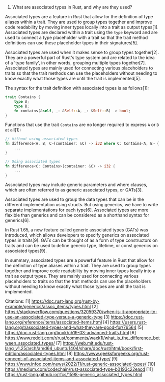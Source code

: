1. What are associated types in Rust, and why are they used?



Associated types are a feature in Rust that allow for the definition of type aliases within a trait. They are used to group types together and improve code readability by moving inner types locally into a trait as output types[1]. Associated types are declared within a trait using the `type` keyword and are used to connect a type placeholder with a trait so that the trait method definitions can use these placeholder types in their signatures[5]. 

Associated types are used when it makes sense to group types together[2]. They are a powerful part of Rust's type system and are related to the idea of a 'type family', in other words, grouping multiple types together[7]. Associated types are mainly used for connecting various placeholders to traits so that the trait methods can use the placeholders without needing to know exactly what those types are until the trait is implemented[5]. 

The syntax for the trait definition with associated types is as follows[1]:
```rs
trait Contains {
    type A;
    type B;
    fn contains(&self, _: &Self::A, _: &Self::B) -> bool;
}
```
Functions that use the trait `Contains` are no longer required to express `A` or `B` at all[1]:
```rs
// Without using associated types
fn difference<A, B, C>(container: &C) -> i32 where C: Contains<A, B> {
    ...
}

// Using associated types
fn difference<C: Contains>(container: &C) -> i32 {
    ...
}
```
Associated types may include generic parameters and where clauses, which are often referred to as generic associated types, or GATs[3]. 

Associated types are used to group the data types that can be in the different implementation using structs. But using generics, we have to write separate implementations for each type[6]. Associated types are more flexible than generics and can be considered as a shorthand syntax for generics[6]. 

In Rust 1.65, a new feature called generic associated types (GATs) was introduced, which allows developers to specify generics on associated types in traits[9]. GATs can be thought of as a form of type constructors on traits and can be used to define generic type, lifetime, or const generics on associated types[9]. 

In summary, associated types are a powerful feature in Rust that allow for the definition of type aliases within a trait. They are used to group types together and improve code readability by moving inner types locally into a trait as output types. They are mainly used for connecting various placeholders to traits so that the trait methods can use the placeholders without needing to know exactly what those types are until the trait is implemented.

Citations:
[1] https://doc.rust-lang.org/rust-by-example/generics/assoc_items/types.html
[2] https://stackoverflow.com/questions/32059370/when-is-it-appropriate-to-use-an-associated-type-versus-a-generic-type
[3] https://doc.rust-lang.org/reference/items/associated-items.html
[4] https://users.rust-lang.org/t/associated-types-and-what-they-are-good-for/76564
[5] https://doc.rust-lang.org/book/ch19-03-advanced-traits.html
[6] https://www.reddit.com/r/rust/comments/waxk1l/what_is_the_difference_between_associated_types/
[7] https://web.mit.edu/rust-lang_v1.25/arch/amd64_ubuntu1404/share/doc/rust/html/book/first-edition/associated-types.html
[8] https://www.geeksforgeeks.org/rust-concept-of-associated-items-and-associated-type/
[9] https://www.infoq.com/news/2022/11/rust-generic-associated-types/
[10] https://medium.com/codechain/rust-associated-type-b0193c22eacd
[11] https://rust-lang.github.io/rfcs/1598-generic_associated_types.html